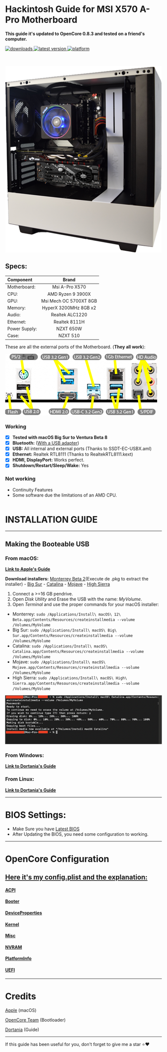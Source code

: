 # Hackintosh Guide for **MSI X570 A-Pro Motherboard**

**This guide it's updated to OpenCore 0.8.3 and tested on a friend's computer.**

<!-- shields -->
<div>
    <!-- downloads -->
    <a href="https://github.com/RobyRew/MSI_X570_A-Pro_Hackintosh_OpenCore/releases">
        <img src="https://img.shields.io/github/downloads/RobyRew/MSI_X570_A-Pro_Hackintosh_OpenCore/total" alt="downloads"/>
    </a>
    <!-- version -->
    <a href="https://github.com/RobyRew/MSI_X570_A-Pro_Hackintosh_OpenCore/releases/latest">
        <img src="https://img.shields.io/github/release/RobyRew/MSI_X570_A-Pro_Hackintosh_OpenCore.svg" alt="latest version"/>
    </a>
    <!-- platform -->
    <a href="https://github.com/RobyRew/MSI_X570_A-Pro_Hackintosh_OpenCore">
        <img src="https://img.shields.io/badge/platform-macOS-lightgrey.svg" alt="platform"/>
    </a>
</div>
</br></br>

![MSI X570 A-Pro on NZXT 510](Docs/Images/Guide/PC.png)

## Specs:
| Component | Brand |
|:--- |:---:|
| Motherboard:  | Msi A-Pro X570 |
| CPU: | AMD Ryzen 9 3900X |
| GPU: | Msi Mech OC 5700XT 8GB |
| Memory: | HyperX 3200MHz 8GB x2 |
| Audio: | Realtek ALC1220 |
| Ethernet: | Realtek 8111H |
| Power Supply: | NZXT 650W |
| Case: | NZXT 510 |

These are all the external ports of the Motherboard. (**They all work**):

![MSI X570 A-PRO Layout](/Docs/Images/Guide/IO_layout.png)

### Working
- [x] **Tested with macOS Big Sur to Ventura Beta 8**
- [x] **Bluetooth:** ([With a USB adapter](amazon.com))
- [x] **USB:** All internal and external ports (Thanks to SSDT-EC-USBX.aml)
- [x] **Ethernet:** Realtek RTL8111 (Thanks to RealtekRTL8111.kext)
- [x] **HDMI, DisplayPort:** Works perfect. 
- [x] **Shutdown/Restart/Sleep/Wake:** Yes

### Not working
- Continuity Features
- Some software due the limitations of an AMD CPU.


```bash
```

# INSTALLATION GUIDE

---

## Making the Booteable USB

### From macOS:
[**Link to Apple's Guide**](https://support.apple.com/en-us/HT201372)

**Download installers:** [Monterrey Beta 2](http://swcdn.apple.com/content/downloads/54/23/071-59953-A_U9D4NB05NR/nqzt71pnylsuux326a4vqexb33oz0auhas/InstallAssistant.pkg)(Execute de .pkg to extract the installer) - [Big Sur](https://itunes.apple.com/us/app/macos-big-sur/id1526878132) - [Catalina](https://itunes.apple.com/us/app/macos-catalina/id1466841314) - [Mojave](https://itunes.apple.com/us/app/macos-mojave/id1398502828) - [High Sierra](https://itunes.apple.com/us/app/macos-high-sierra/id1246284741)

1. Connect a >=16 GB pendrive.
2. Open *Disk Utility* and Erase the USB with the name: *MyVolume*.
3. Open *Terminal* and use the proper commands for your macOS installer:
- Monterrey: `sudo /Applications/Install\ macOS\ 12\ Beta.app/Contents/Resources/createinstallmedia --volume /Volumes/MyVolume`
- Big Sur: `sudo /Applications/Install\ macOS\ Big\ Sur.app/Contents/Resources/createinstallmedia --volume /Volumes/MyVolume`
- Catalina: `sudo /Applications/Install\ macOS\ Catalina.app/Contents/Resources/createinstallmedia --volume /Volumes/MyVolume`
- Mojave: `sudo /Applications/Install\ macOS\ Mojave.app/Contents/Resources/createinstallmedia --volume /Volumes/MyVolume`
- High Sierra: `sudo /Applications/Install\ macOS\ High\ Sierra.app/Contents/Resources/createinstallmedia --volume /Volumes/MyVolume`

![Terminal](/Docs/Images/Guide/BootableUSB.png)

### From Windows:

[**Link to Dortania's Guide**](https://dortania.github.io/OpenCore-Install-Guide/installer-guide/winblows-install.html)

### From Linux:

[**Link to Dortania's Guide**](https://dortania.github.io/OpenCore-Install-Guide/installer-guide/linux-install.html)


---

# BIOS Settings:
- Make Sure you have [Latest BIOS](https://www.msi.com/Motherboard/support/X570-A-PRO#down-bios)
- After Updating the BIOS, you need some configuration to working.

---

# OpenCore Configuration

## [Here it's my config.plist and the explanation:](Docs/config.plist.md)
#### [ACPI](Docs/config.plist.md#acpi)
#### [Booter](Docs/config.plist.md#booter)
#### [DeviceProperties](Docs/config.plist.md#deviceproperties)
#### [Kernel](Docs/config.plist.md#kernel)
#### [Misc](Docs/config.plist.md#misc)
#### [NVRAM](Docs/config.plist.md#nvram)
#### [PlatformInfo](Docs/config.plist.md#platforminfo)
#### [UEFI](Docs/config.plist.md#uefi)

---

# Credits

[Apple](https://apple.com) (macOS)

[OpenCore Team](https://github.com/acidanthera/OpenCorePkg) (Bootloader)

[Dortania](https://dortania.github.io/OpenCore-Install-Guide/config-laptop.plist/amd.html#starting-point) (Guide)

---

If this guide has been useful for you, don't forget to give me a star ⭐️❤️
